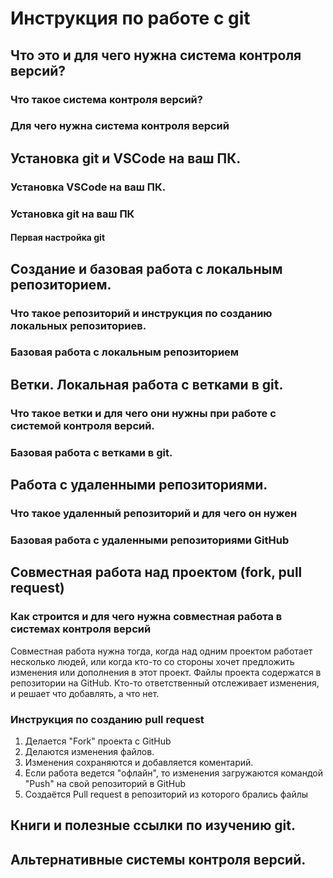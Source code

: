 # Инструкция по работе с git

## Что это и для чего нужна система контроля версий?

### Что такое система контроля версий?

### Для чего нужна система контроля версий

## Установка git и VSCode на ваш ПК.

### Установка VSCode на ваш ПК.

### Установка git на ваш ПК

#### Первая настройка git

## Создание и базовая работа с локальным репозиторием.

### Что такое репозиторий и инструкция по созданию локальных репозиториев.

### Базовая работа с локальным репозиторием

## Ветки. Локальная работа с ветками в git.

### Что такое ветки и для чего они нужны при работе с системой контроля версий.

### Базовая работа с ветками в git.

## Работа с удаленными репозиториями.

### Что такое удаленный репозиторий и для чего он нужен

### Базовая работа с удаленными репозиториями GitHub

## Совместная работа над проектом (fork, pull request)

### Как строится и для чего нужна совместная работа в системах контроля версий

Совместная работа нужна тогда, когда над одним проектом работает несколько людей, или когда кто-то со стороны хочет предложить изменения или дополнения в этот 
проект. Файлы проекта содержатся в репозитории на GitHub. Кто-то ответственный отслеживает изменения, и решает что добавлять, а что нет.

### Инструкция по созданию pull request

1. Делается "Fork" проекта с GitHub
2. Делаются изменения файлов.
3. Изменения сохраняются и добавляется коментарий.
4. Если работа ведется "офлайн", то изменения загружаются командой "Push" на свой репозиторий в GitHub
5. Создаётся Pull request в репозиторий из которого брались файлы

## Книги и полезные ссылки по изучению git.

## Альтернативные системы контроля версий.
